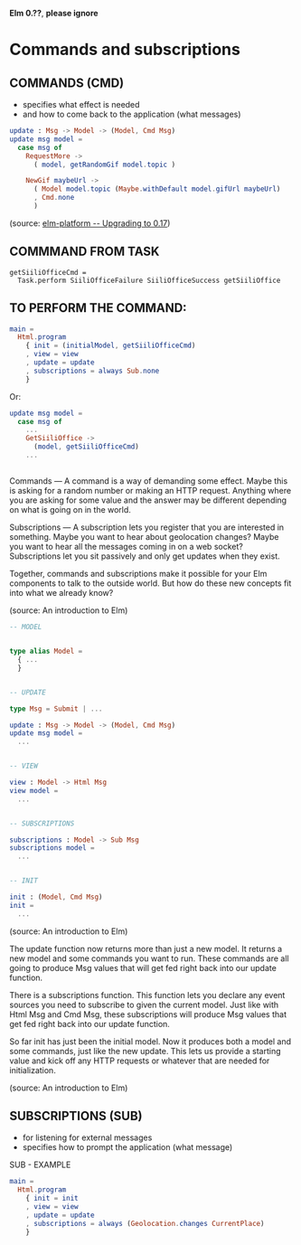 **Elm 0.??**, **please ignore** 

#  Commands and subscriptions

## COMMANDS (CMD)

- specifies what effect is needed
- and how to come back to the application (what messages)

```elm
update : Msg -> Model -> (Model, Cmd Msg)
update msg model =
  case msg of
    RequestMore ->
      ( model, getRandomGif model.topic )

    NewGif maybeUrl ->
      ( Model model.topic (Maybe.withDefault model.gifUrl maybeUrl)
      , Cmd.none
      )
```

(source: [elm-platform -- Upgrading to 0.17](https://github.com/elm-lang/elm-platform/blob/master/upgrade-docs/0.17.md))


## COMMMAND FROM TASK

    getSiiliOfficeCmd =
      Task.perform SiiliOfficeFailure SiiliOfficeSuccess getSiiliOffice

## TO PERFORM THE COMMAND:

```elm
main =
  Html.program
    { init = (initialModel, getSiiliOfficeCmd)
    , view = view
    , update = update
    , subscriptions = always Sub.none
    }
```


Or:

```elm
update msg model =
  case msg of
    ...
    GetSiiliOffice ->
      (model, getSiiliOfficeCmd)
    ...
```


##



Commands — A command is a way of demanding some effect. Maybe this is asking for a random number or making an HTTP request. Anything where you are asking for some value and the answer may be different depending on what is going on in the world.

Subscriptions — A subscription lets you register that you are interested in something. Maybe you want to hear about geolocation changes? Maybe you want to hear all the messages coming in on a web socket? Subscriptions let you sit passively and only get updates when they exist.

Together, commands and subscriptions make it possible for your Elm components to talk to the outside world. But how do these new concepts fit into what we already know?

(source: An introduction to Elm)


```elm
-- MODEL


type alias Model =
  { ...
  }


-- UPDATE

type Msg = Submit | ...

update : Msg -> Model -> (Model, Cmd Msg)
update msg model =
  ...


-- VIEW

view : Model -> Html Msg
view model =
  ...


-- SUBSCRIPTIONS

subscriptions : Model -> Sub Msg
subscriptions model =
  ...


-- INIT

init : (Model, Cmd Msg)
init =
  ...
```


(source: An introduction to Elm)

The update function now returns more than just a new model. It returns a new model and some commands you want to run. These commands are all going to produce Msg values that will get fed right back into our update function.

There is a subscriptions function. This function lets you declare any event sources you need to subscribe to given the current model. Just like with Html Msg and Cmd Msg, these subscriptions will produce Msg values that get fed right back into our update function.

So far init has just been the initial model. Now it produces both a model and some commands, just like the new update. This lets us provide a starting value and kick off any HTTP requests or whatever that are needed for initialization.

(source: An introduction to Elm)

## SUBSCRIPTIONS (SUB)

- for listening for external messages
- specifies how to prompt the application (what message)

SUB - EXAMPLE

```elm
main =
  Html.program
    { init = init
    , view = view
    , update = update
    , subscriptions = always (Geolocation.changes CurrentPlace)
    }
```
